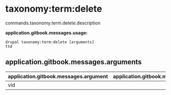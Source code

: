 # taxonomy:term:delete
commands.taxonomy.term.delete.description

**application.gitbook.messages.usage:**
```
drupal taxonomy:term:delete [arguments]
ttd
```

## application.gitbook.messages.arguments
application.gitbook.messages.argument | application.gitbook.messages.details
---------|-------------
vid | 
